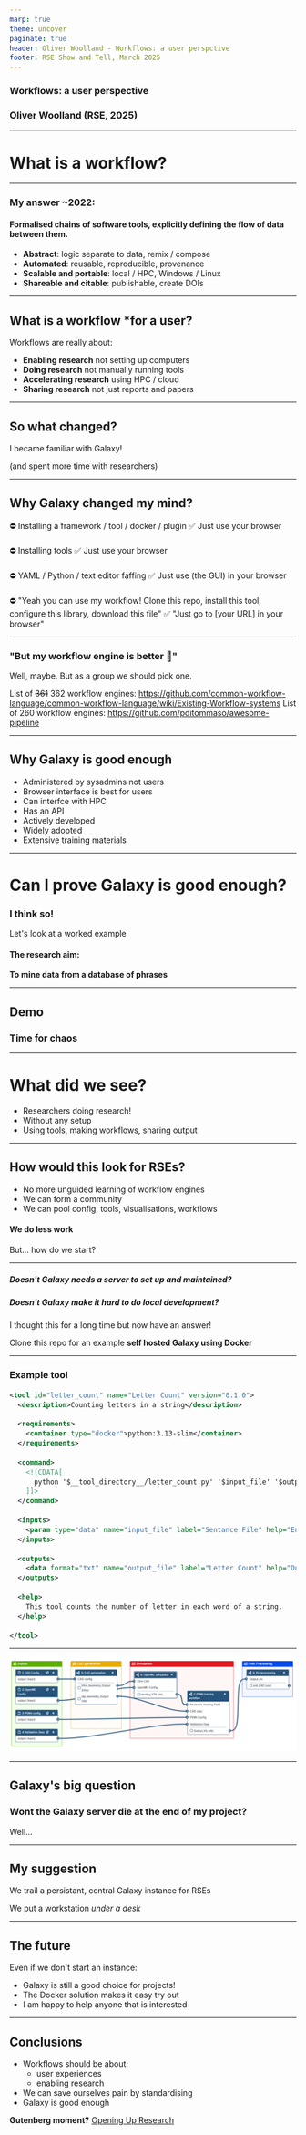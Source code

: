 ```yaml
---
marp: true
theme: uncover
paginate: true
header: Oliver Woolland - Workflows: a user perspctive
footer: RSE Show and Tell, March 2025
---
```


### **Workflows**: a user perspective
### Oliver Woolland (RSE, 2025)

---

# What is a workflow?

---
### My answer ~2022:

#### **Formalised chains of software tools, explicitly defining the flow of data between them.**

- **Abstract**: logic separate to data, remix / compose
- **Automated**: reusable, reproducible, provenance
- **Scalable and portable**: local / HPC, Windows / Linux
- **Shareable and citable**: publishable, create DOIs

---

## What is a workflow *for a user?

Workflows are really about:
- **Enabling research** not setting up computers 
- **Doing research** not manually running tools
- **Accelerating research** using HPC / cloud
- **Sharing research** not just reports and papers

---

## So what changed?

I became familiar with Galaxy!

(and spent more time with researchers)

--- 

## Why Galaxy changed my mind?
<style scoped>
section {
    font-size: 30px;
}
</style>

⛔ Installing a framework / tool / docker / plugin
✅ Just use your browser
####
⛔ Installing tools
✅ Just use your browser
####
⛔ YAML / Python / text editor faffing
✅ Just use (the GUI) in your browser
####
⛔ "Yeah you can use my workflow! Clone this repo, install this tool, configure this library, download this file"
✅ "Just go to [your URL] in your browser"

---

### "But my workflow engine is **better** 😤"

Well, maybe. But as a group we should pick one.

List of <s>361</s> 362 workflow engines:
https://github.com/common-workflow-language/common-workflow-language/wiki/Existing-Workflow-systems
List of 260 workflow engines:
https://github.com/pditommaso/awesome-pipeline

---

## Why Galaxy is good enough

- Administered by sysadmins not users
- Browser interface is best for users
- Can interfce with HPC
- Has an API
- Actively developed
- Widely adopted
- Extensive training materials

---

# **Can I prove Galaxy is good enough?**

### I think so! 
Let's look at a worked example

#### The research aim: 
**To mine data from a database of phrases**

---

## Demo

### Time for chaos

--- 

# What did we see?

- Researchers doing research! 
- Without any setup
- Using tools, making workflows, sharing output

---

## How would this look for RSEs?

- No more unguided learning of workflow engines
- We can form a community 
- We can pool config, tools, visualisations, workflows

#### We do less work

But... how do we start?

---

##### **Doesn't Galaxy needs a server to set up and maintained?**

##### **Doesn't Galaxy make it hard to do local development?**

I thought this for a long time but now have an answer!

Clone this repo for an example **self hosted Galaxy using Docker**

---

### Example tool

```xml
<tool id="letter_count" name="Letter Count" version="0.1.0">
  <description>Counting letters in a string</description>
  
  <requirements>
    <container type="docker">python:3.13-slim</container>
  </requirements>
  
  <command>
    <![CDATA[
      python '$__tool_directory__/letter_count.py' '$input_file' '$output_file'
    ]]>
  </command>

  <inputs>
    <param type="data" name="input_file" label="Sentance File" help="Enter the string to count the letters" />
  </inputs>

  <outputs>
    <data format="txt" name="output_file" label="Letter Count" help="Output file containing the letter count" />
  </outputs>
  
  <help>
    This tool counts the number of letter in each word of a string.
  </help>

</tool>
```

---

![bg fit](./overall_workflow.png)

---

## Galaxy's big question 

### **Wont the Galaxy server die at the end of my project?**

Well...

---

## My suggestion

We trail a persistant, central Galaxy instance for RSEs

We put a workstation *under a desk*

--- 

## The future

Even if we don't start an instance:
- Galaxy is still a good choice for projects!
- The Docker solution makes it easy try out
- I am happy to help anyone that is interested

---

## Conclusions

- Workflows should be about:
  - user experiences
  - enabling research
- We can save ourselves pain by standardising
- Galaxy is good enough

**Gutenberg moment?** [Opening Up Research](https://www.manchester.ac.uk/about/news/opening-up-research-202425/)
